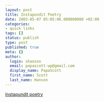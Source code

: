 ```yaml
---
layout: post
title: Instapundit Poetry
date: 2003-05-07 05:05:06.000000000 +02:00
categories:
- quick links
tags: []
status: publish
type: post
published: true
meta: {}
author:
  login: shanson
  email: papascott-wp@gmail.com
  display_name: PapaScott
  first_name: Scott
  last_name: Hanson
---
```

<p><a title="Read the whole thing. Indeed." href="http://www.instapundit.com/archives/009357.php%23009357">Instapundit poetry</a></p>
